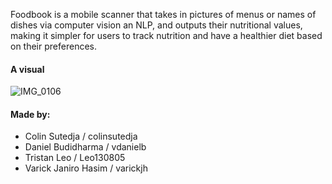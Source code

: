 Foodbook is a mobile scanner that takes in pictures of menus or names of dishes via computer vision an NLP, and outputs their nutritional values, making it simpler for users to track nutrition and have a healthier diet based on their preferences.

#### A visual
![IMG_0106](https://github.com/user-attachments/assets/f2fc91b7-0ee9-4fe5-bdaa-029fd989cdf0)

#### Made by: 
- Colin Sutedja / colinsutedja
- Daniel Budidharma / vdanielb
- Tristan Leo / Leo130805
- Varick Janiro Hasim / varickjh

